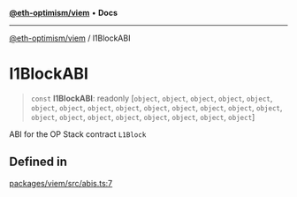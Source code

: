 [**@eth-optimism/viem**](../README.md) • **Docs**

***

[@eth-optimism/viem](../README.md) / l1BlockABI

# l1BlockABI

> `const` **l1BlockABI**: readonly [`object`, `object`, `object`, `object`, `object`, `object`, `object`, `object`, `object`, `object`, `object`, `object`, `object`, `object`, `object`, `object`, `object`, `object`, `object`, `object`, `object`, `object`]

ABI for the OP Stack contract `L1Block`

## Defined in

[packages/viem/src/abis.ts:7](https://github.com/ethereum-optimism/ecosystem/blob/9f1518a8b470f51e691a3ccf35afc0dba397076b/packages/viem/src/abis.ts#L7)
